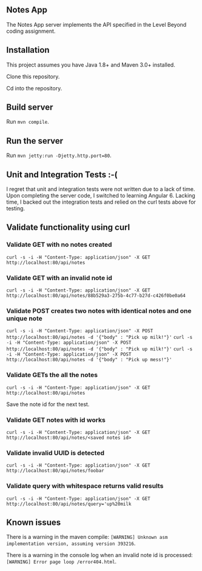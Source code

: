 ## Notes App

The Notes App server implements the API specified in the Level Beyond coding assignment.

## Installation

This project assumes you have Java 1.8+ and Maven 3.0+ installed.

Clone this repository.

Cd into the repository.

## Build server

Run `mvn compile`.

## Run the server 

Run `mvn jetty:run -Djetty.http.port=80`.

## Unit and Integration Tests :-(

I regret that unit and integration tests were not written due to a lack of time. Upon completing the server code,
I switched to learning Angular 6. Lacking time, I backed out the integration tests and relied on the curl tests
above for testing.

## Validate functionality using curl
### Validate GET with no notes created
`curl -s -i -H "Content-Type: application/json" -X GET http://localhost:80/api/notes`

### Validate GET with an invalid note id
`curl -s -i -H "Content-Type: application/json" -X GET http://localhost:80/api/notes/88b529a3-275b-4c77-b27d-c426f0be0a64`

### Validate POST creates two notes with identical notes and one unique note
`curl -s -i -H "Content-Type: application/json" -X POST http://localhost:80/api/notes -d '{"body" : "Pick up milk!"}'`
`curl -s -i -H "Content-Type: application/json" -X POST http://localhost:80/api/notes -d '{"body" : "Pick up milk!"}'`
`curl -s -i -H "Content-Type: application/json" -X POST http://localhost:80/api/notes -d '{"body" : "Pick up mess!"}'`

### Validate GETs the all the notes
`curl -s -i -H "Content-Type: application/json" -X GET http://localhost:80/api/notes`

Save the note id for the next test.

### Validate GET notes with id works
`curl -s -i -H "Content-Type: application/json" -X GET http://localhost:80/api/notes/<saved notes id>`

### Validate invalid UUID is detected
`curl -s -i -H "Content-Type: application/json" -X GET http://localhost:80/api/notes/foobar`

### Validate query with whitespace returns valid results
`curl -s -i -H "Content-Type: application/json" -X GET http://localhost:80/api/notes/query='up%20milk`

## Known issues

There is a warning in the maven compile: `[WARNING] Unknown asm implementation version, assuming version 393216`.

There is a warning in the console log when an invalid note id is processed: `[WARNING] Error page loop /error404.html`.


